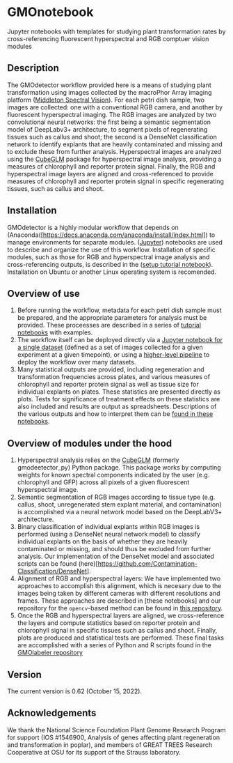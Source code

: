 # GMOnotebook
Jupyter notebooks with templates for studying plant transformation rates by cross-referencing fluorescent hyperspectral and RGB comptuer vision modules

## Description
The GMOdetector workflow provided here is a means of studying plant transformation using images collected by the macroPhor Array imaging platform ([Middleton Spectral Vision](https://www.middletonspectral.com/product/macrophor-array/)). For each petri dish sample, two images are collected: one with a conventional RGB camera, and another by fluorescent hyperspectral imaging. The RGB images are analyzed by two convolutional neural networks: the first being a semantic segmentation model of DeepLabv3+ architecture, to segment pixels of regenerating tissues such as callus and shoot; the second is a DenseNet classification network to identify explants that are heavily contaminated and missing and to exclude these from further analysis. Hyperspectral images are analyzed using the [CubeGLM](https://github.com/naglemi/gmodetector_py) package for hyperspectral image analysis, providing a measures of chlorophyll and reporter protein signal. Finally, the RGB and hyperspectral image layers are aligned and cross-referenced to provide measures of chlorophyll and reporter protein signal in specific regenerating tissues, such as callus and shoot.

## Installation
GMOdetector is a highly modular workflow that depends on (Anaconda([https://docs.anaconda.com/anaconda/install/index.html]) to manage environments for separate modules. ([Jupyter](https://jupyter.org/install)) notebooks are used to describe and organize the use of this workflow. Installation of specific modules, such as those for RGB and hyperspectral image analysis and cross-referencing outputs, is described in the ([setup tutorial notebook](https://github.com/naglemi/GMOnotebook/blob/master/Installation_tutorial.ipynb)). Installation on Ubuntu or another Linux operating system is recomended.

## Overview of use
1. Before running the workflow, metadata for each petri dish sample must be prepared, and the appropriate parameters for analysis must be provided. These proceesses are described in a series of [tutorial notebooks](https://github.com/naglemi/GMOnotebook/tree/master/1_Decide_parameters) with examples.
2. The workflow itself can be deployed directly via a [Jupyter notebook for a single dataset](https://github.com/naglemi/GMOnotebook/blob/master/2a_Deploy_workflow/GMOdetector_template_v0.62.ipynb) (defined as a set of images collected for a given experiment at a given timepoint), or using a [higher-level pipeline](https://github.com/naglemi/GMOnotebook/tree/master/2b_Deploy_workflow_on_batch) to deploy the workflow over many datasets.
3. Many statistical outputs are provided, including regeneration and transformation frequencies across plates, and various measures of chlorophyll and reporter protein signal as well as tissue size for individual explants on plates. These statistics are presented directly as plots. Tests for significance of treatment effects on these statistics are also included and results are output as spreadsheets. Descriptions of the various outputs and how to interpret them can be [found in these notebooks](https://github.com/naglemi/GMOnotebook/tree/master/3_Interpret_outputs).

## Overview of modules under the hood
1. Hyperspectral analysis relies on the [CubeGLM](https://github.com/naglemi/gmodetector_py) (formerly gmodeetector_py) Python package. This package works by computing weights for known spectral components indicated by the user (e.g. chlorophyll and GFP) across all pixels of a given fluorescent hyperspectral image.
2. Semantic segmentation of RGB images according to tissue type (e.g. callus, shoot, unregenerated stem explant material, and contamination) is accomplished via a neural network model based on the DeepLabV3+ architecture.
3. Binary classification of individual explants within RGB images is performed (using a DenseNet neural network model) to classify individual explants on the basis of whether they are heavily contaminated or missing, and should thus be excluded from further analysis. Our implementation of the DenseNet model and associated scripts can be found (here)[https://github.com/Contamination-Classification/DenseNet].
4. Alignment of RGB and hyperspectral layers: We have implemented two approaches to accomplish this alignment, which is necesary due to the images being taken by different cameras with different resolutions and frames. These approaches are described in [these notebooks] and our repository for the `opencv`-based method can be found in [this repository](https://github.com/NSF-Image-alignment/ImageAlignment).
5. Once the RGB and hyperspectral layers are aligned, we cross-reference the layers and compute statistics based on reporter protein and chlorophyll signal in specific tissues such as callus and shoot. Finally, plots are produced and statistical tests are performed. These final tasks are accomplished with a series of Python and R scripts found in the [GMOlabeler repository](https://github.com/naglemi/GMOlabeler)

## Version
The current version is 0.62 (October 15, 2022).

## Acknowledgements
We thank the National Science Foundation Plant Genome Research Program for support (IOS #1546900, Analysis of genes affecting plant regeneration and transformation in poplar), and members of GREAT TREES Research Cooperative at OSU for its support of the Strauss laboratory.
